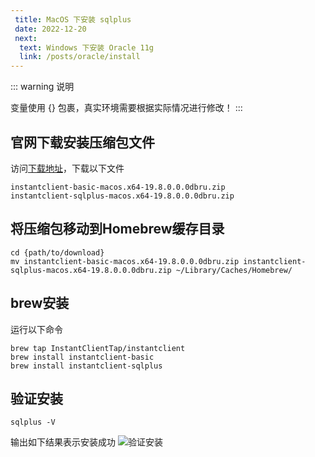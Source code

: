 ```yaml
---
 title: MacOS 下安装 sqlplus
 date: 2022-12-20
 next:
  text: Windows 下安装 Oracle 11g
  link: /posts/oracle/install
---
```



::: warning 说明

变量使用 {} 包裹，真实环境需要根据实际情况进行修改！
:::

## 官网下载安装压缩包文件

访问[下载地址](https://www.oracle.com/database/technologies/instant-client/macos-intel-x86-downloads.html)，下载以下文件

``` shell
instantclient-basic-macos.x64-19.8.0.0.0dbru.zip
instantclient-sqlplus-macos.x64-19.8.0.0.0dbru.zip
```

## 将压缩包移动到Homebrew缓存目录

``` shell
cd {path/to/download}
mv instantclient-basic-macos.x64-19.8.0.0.0dbru.zip instantclient-sqlplus-macos.x64-19.8.0.0.0dbru.zip ~/Library/Caches/Homebrew/
```

## brew安装

运行以下命令

``` shell
brew tap InstantClientTap/instantclient
brew install instantclient-basic
brew install instantclient-sqlplus
```

## 验证安装

``` shell
sqlplus -V
```

输出如下结果表示安装成功
![验证安装](https://cdn.porridge.fun/blog/oracle/sqlplus/%E9%AA%8C%E8%AF%81.png$fix.water)

<CommentService />
